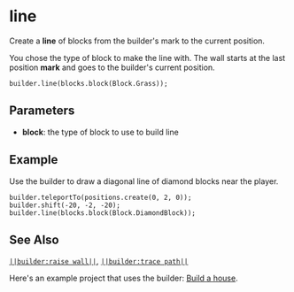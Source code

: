 # line

Create a **line** of blocks from the builder's mark to the current position.

You chose the type of block to make the line with. The wall starts at the last position **mark** and goes to the builder's current position.

```sig
builder.line(blocks.block(Block.Grass));
```

## Parameters

* **block**: the type of block to use to build line

## Example

Use the builder to draw a diagonal line of diamond blocks near the player.

```blocks
builder.teleportTo(positions.create(0, 2, 0));
builder.shift(-20, -2, -20);
builder.line(blocks.block(Block.DiamondBlock));
```

## See Also

[`||builder:raise wall||`](/reference/builder/raise-wall), [`||builder:trace path||`](/reference/builder/trace-path)

Here's an example project that uses the builder: [Build a house](/examples/house-builder).